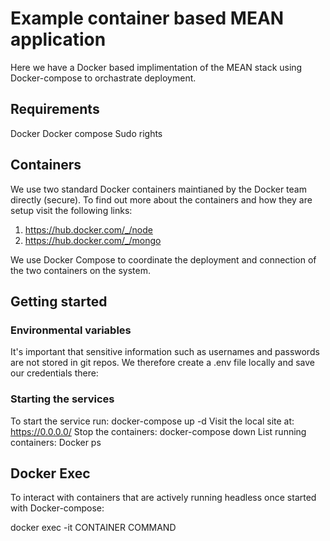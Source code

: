 
# Example container based MEAN application

Here we have a Docker based implimentation of the MEAN stack using Docker-compose to orchastrate deployment. 

## Requirements

Docker
Docker compose
Sudo rights

## Containers

We use two standard Docker containers maintianed by the Docker team directly (secure). To find out more about the containers and how they are setup visit the following links:

1. https://hub.docker.com/_/node
2. https://hub.docker.com/_/mongo

We use Docker Compose to coordinate the deployment and connection of the two containers on the system. 

## Getting started

### Environmental variables

It's important that sensitive information such as usernames and passwords are not stored in git repos. We therefore create a .env file locally and save our credentials there:

### Starting the services

To start the service run: docker-compose up -d
Visit the local site at: https://0.0.0.0/
Stop the containers: docker-compose down
List running containers: Docker ps

## Docker Exec

To interact with containers that are actively running headless once started with Docker-compose:

docker exec -it CONTAINER COMMAND
